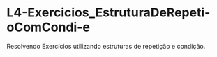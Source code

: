 # L4-Exercicios_EstruturaDeRepeti-oComCondi-e
Resolvendo Exercícios utilizando estruturas de repetição e condição.
